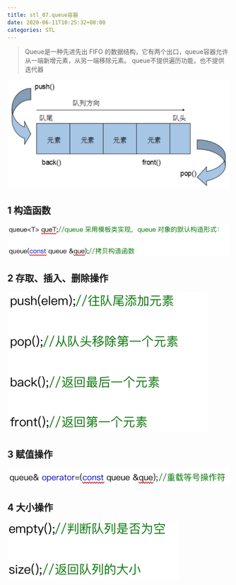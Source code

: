 ```yaml
---
title: stl_07.queue容器
date: 2020-06-11T10:25:32+08:00
categories: STL
---
```

> Queue是一种先进先出 FIFO 的数据结构，它有两个出口，queue容器允许从一端新增元素，从另一端移除元素。
> queue不提供遍历功能，也不提供迭代器

![](media/15918431484307.jpg)

## 1 构造函数
![-w474](media/15918430460841.jpg)

## 2 存取、插入、删除操作
![-w226](media/15918430811557.jpg)

## 3 赋值操作
![-w372](media/15918431053949.jpg)

## 4 大小操作
![-w194](media/15918431291880.jpg)
